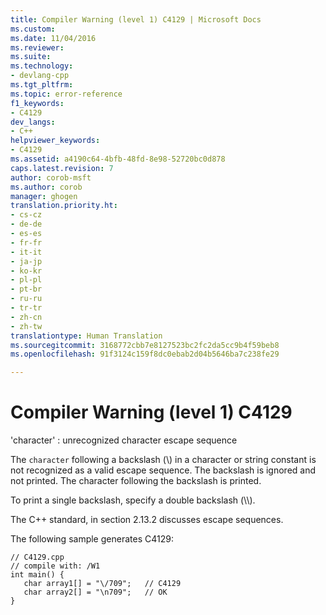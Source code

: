 ```yaml
---
title: Compiler Warning (level 1) C4129 | Microsoft Docs
ms.custom: 
ms.date: 11/04/2016
ms.reviewer: 
ms.suite: 
ms.technology:
- devlang-cpp
ms.tgt_pltfrm: 
ms.topic: error-reference
f1_keywords:
- C4129
dev_langs:
- C++
helpviewer_keywords:
- C4129
ms.assetid: a4190c64-4bfb-48fd-8e98-52720bc0d878
caps.latest.revision: 7
author: corob-msft
ms.author: corob
manager: ghogen
translation.priority.ht:
- cs-cz
- de-de
- es-es
- fr-fr
- it-it
- ja-jp
- ko-kr
- pl-pl
- pt-br
- ru-ru
- tr-tr
- zh-cn
- zh-tw
translationtype: Human Translation
ms.sourcegitcommit: 3168772cbb7e8127523bc2fc2da5cc9b4f59beb8
ms.openlocfilehash: 91f3124c159f8dc0ebab2d04b5646ba7c238fe29

---
```

# Compiler Warning (level 1) C4129
'character' : unrecognized character escape sequence  
  
 The `character` following a backslash (\\) in a character or string constant is not recognized as a valid escape sequence. The backslash is ignored and not printed. The character following the backslash is printed.  
  
 To print a single backslash, specify a double backslash (\\\\).  
  
 The C++ standard, in section 2.13.2 discusses escape sequences.  
  
 The following sample generates C4129:  
  
```  
// C4129.cpp  
// compile with: /W1  
int main() {  
   char array1[] = "\/709";   // C4129  
   char array2[] = "\n709";   // OK  
}  
```


<!--HONumber=Jan17_HO1-->


